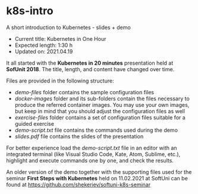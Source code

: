 # k8s-intro
A short introduction to Kubernetes - slides + demo
* Current title: Kubernetes in One Hour
* Expected length: 1:30 h
* Updated on: 2021.04.19

It all started with the **Kubernetes in 20 minutes** presentation held at **SofUnit 2018**. The title, length, and content have changed over time. 

Files are provided in the following structure:
* *demo-files* folder contains the sample configuration files
* *docker-images* folder and its sub-folders contain the files necessary to produce the referred container images. You may use your own images, but keep in mind that you should adjust the configuration files as well
* *exercise-files* folder contains a set of configuration files suitable for a guided exercise
* *demo-script.txt* file contains the commands used during the demo
* *slides.pdf* file contains the slides of the presentation

For better experience load the *demo-script.txt* file in an editor with an integrated terminal (like Visual Studio Code, Kate, Atom, Sublime, etc.), highlight and execute commands one by one, and check the results.

An older version of the demo together with the supporting files used for the seminar **First Steps with Kubernetes** held on 11.02.2021 at SoftUni can be found at https://github.com/shekeriev/softuni-k8s-seminar
